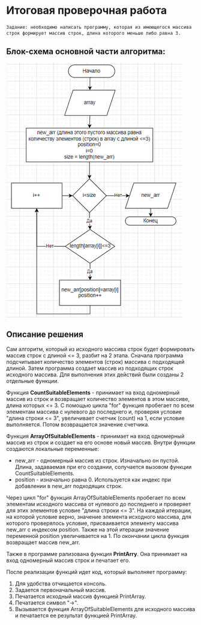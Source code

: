 # Итоговая проверочная работа

    Задание: необходимо написать программу, которая из имеющегося массива строк формирует массив строк, длина которого меньше либо равна 3.

## **Блок-схема основной части алгоритма:**

![Блок-схема](Блок-схема.png)

## **Описание решения**

Сам алгоритм, который из исходного массива строк будет формировать массив строк с длиной <= 3, разбит на 2 этапа. Сначала программа подсчитывает количество элементов (строк) массива с подходящей длиной. Затем программа создает массив из подходящих строк исходного массива. Для выполнения этих действий были созданы 2 отдельные функции.

Функция **CountSuitableElements** - принимает на вход одномерный массив из строк и возвращает количество элементов в этом массиве, длина которых  <= 3. С помощью цикла "for" функция пробегает по всем элементам массива с нулевого до последнего и, проверяя условие "длина строки <= 3", увеличивает счетчик (count) на 1, если условие выполняется. Потом возвращается значение счетчика.

Функция **ArrayOfSuitableElements** - принимает на вход одномерный массив из строк и создает на его основе новый массив. Внутри функции создаются локальные переменные:
- new_arr - одномерный массив из строк. Изначально он пустой. Длина, задаваемая при его создании, солучается вызовом функции CountSuitableElements.
- position - изначально равна 0. Используется как индекс при добавлении в new_arr подходящих строк.

Через цикл "for" функция ArrayOfSuitableElements пробегает по всем элементам исходного массива от нулевого до последнего и проверяет для этих элементов условие "длина строки <= 3". На каждой итерации, на которой условие верно, значение элемента исходного массива, для которого проверялось условие, присваивается элементу масcива new_arr с индексом position. Также на этой итерации значение переменной position увеличивается на 1. По окончании цикла функция возвращает массив new_arr. 

Также в программе рализована функция **PrintArry**. Она принимает на вход одномерный массив строк и печатает его.

После реализации функций идет код, который выполняет программу:

1. Для удобства отчищается консоль.
2. Задается первоначальный массив. 
3. Печатается исходный массив функцией PrintArray.
4. Печатается символ "->".
5. Вызывается функция ArrayOfSuitableElements для исходного массива и печатается ее результат функцией PrintArray.



